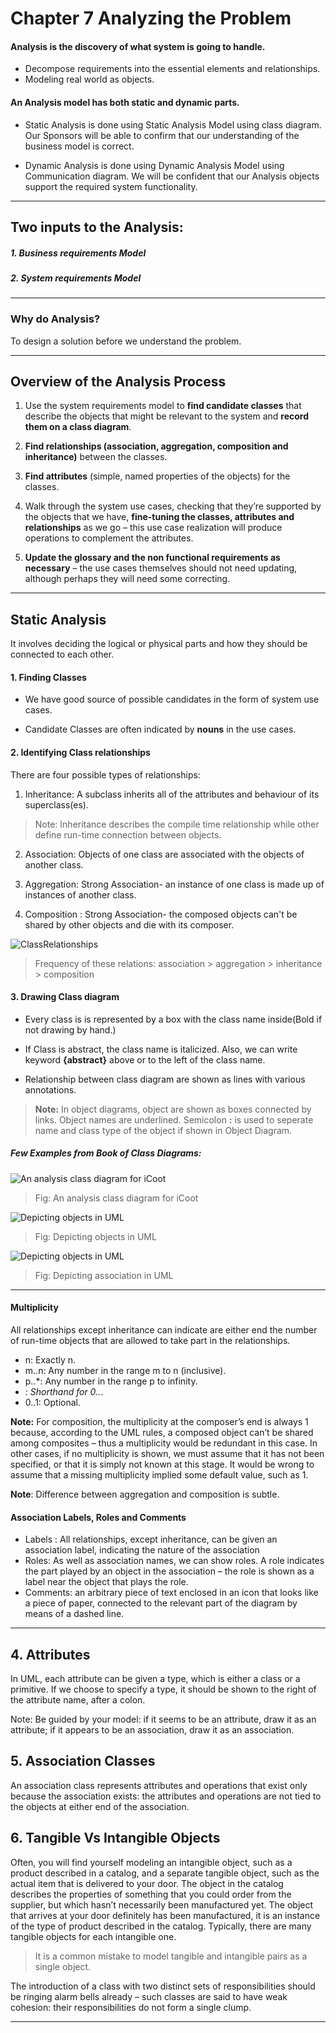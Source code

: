 # Chapter 7 Analyzing the Problem

#### Analysis is the discovery of what system is going to handle.
- Decompose requirements into the essential elements and relationships.
- Modeling real world as objects.


#### An Analysis model has both static and dynamic parts.
- Static Analysis is done using Static Analysis Model using class diagram. Our Sponsors
will be able to confirm that our understanding of the business model is correct.

- Dynamic Analysis is done using Dynamic Analysis Model using Communication diagram. We
will be confident that our Analysis objects support the required system functionality.

---
## Two inputs to the Analysis:
  ##### 1. Business requirements Model
  ##### 2. System requirements Model

---

### Why do Analysis?
To design a solution before we understand the problem.

---

## Overview of the Analysis Process
1. Use the system requirements model to **find candidate classes** that describe the objects
that might be relevant to the system and **record them on a class diagram**.

2. **Find relationships (association, aggregation, composition and inheritance)** between the
classes.

3. **Find attributes** (simple, named properties of the objects) for the classes.

4. Walk through the system use cases, checking that they’re supported by the objects that
we have, **fine-tuning the classes, attributes and relationships** as we go – this use case
realization will produce operations to complement the attributes.

5. **Update the glossary and the non functional requirements as necessary** – the use cases
themselves should not need updating, although perhaps they will need some correcting.

---

## Static Analysis
It involves deciding the logical or physical parts and how they should be connected to each other.

#### 1. Finding Classes

- We have good source of possible candidates in the form of system use cases.

- Candidate Classes are often indicated by **nouns** in the use cases.

#### 2. Identifying Class relationships

There are four possible types of relationships:

1. Inheritance: A subclass inherits all of the attributes and behaviour of its superclass(es).

> Note: Inheritance describes the compile time relationship while other define run-time connection between objects.

2. Association: Objects of one class are associated with the objects of another class.

3. Aggregation: Strong Association- an instance of one class is made up of instances of another class.

4. Composition : Strong Association- the composed objects can't be shared by other objects and die with its composer.

![ClassRelationships](resources/ClassRelationships.png)

> Frequency of these relations:
association > aggregation > inheritance > composition

#### 3. Drawing Class diagram

- Every class is is represented by a box with the class name inside(Bold if not drawing by hand.)

- If Class is abstract, the class name is italicized. Also, we can write keyword **{abstract}** above or to the left of the class name.

- Relationship between class diagram are shown as lines with various annotations.

> **Note:** In object diagrams, object are shown as boxes connected by links. Object names are underlined. Semicolon **:** is used to seperate name and class type of the object if shown in Object Diagram.

##### Few Examples from Book of Class Diagrams:

![An analysis class diagram for iCoot](resources/ClassDiagram.png)

> Fig: An analysis class diagram for iCoot

![Depicting objects in UML](resources/ObjectUML.png)

> Fig: Depicting objects in UML

![Depicting objects in UML](resources/relationships.png)

> Fig: Depicting association in UML


---

#### Multiplicity
All relationships except inheritance can indicate are either end the number of run-time objects that are allowed  to take part in the relationships.

- n: Exactly n.
- m..n: Any number in the range m to n (inclusive).
- p..*: Any number in the range p to infinity.
- *: Shorthand for 0..*.
- 0..1: Optional.

**Note:** For composition, the multiplicity at the composer’s end is always 1 because, according to the UML rules, a composed object can’t be shared among composites – thus a multiplicity would be redundant in this case. In other cases, if no multiplicity is shown, we must assume that it has not been specified, or that it is simply not known at this stage. It would be wrong to assume that a missing multiplicity implied some default value, such as 1.

**Note**: Difference between aggregation and composition is subtle.

#### Association Labels, Roles and Comments
- Labels : All relationships, except inheritance, can be given an association label, indicating the nature of the association
- Roles: As well as association names, we can show roles. A role indicates the part played by an object in the association – the role is shown as a label near the object that plays the role.
- Comments: an arbitrary piece of text enclosed in an icon that looks like a piece of paper, connected to the relevant part of the diagram by means of a dashed line.

---

## 4. Attributes
In UML, each attribute can be given a type, which is either a class or a primitive. If we choose to specify a type, it should be shown to the right of the attribute
name, after a colon.

Note:  Be guided by your model: if it seems to be an attribute, draw it as an attribute; if it appears to be an association, draw it as an association.

## 5. Association Classes
An association class represents attributes and operations that exist only because the association exists: the attributes and operations are not tied to the objects at either end of the association.

## 6. Tangible Vs Intangible Objects
Often, you will find yourself modeling an intangible object, such as a product described in a catalog, and a separate tangible object, such as the actual item that is delivered to your door. The object in the catalog describes the properties of something that you could order from the supplier, but which hasn’t necessarily been manufactured yet. The object that arrives at your door definitely has been manufactured, it is an instance of the type of product described in the catalog. Typically, there are many tangible objects for each intangible one.

> It is a common mistake to model tangible and intangible pairs as a single object.

The introduction of a class with two distinct sets of responsibilities
should be ringing alarm bells already – such classes are said to have weak cohesion: their responsibilities do not form a single clump.

---
